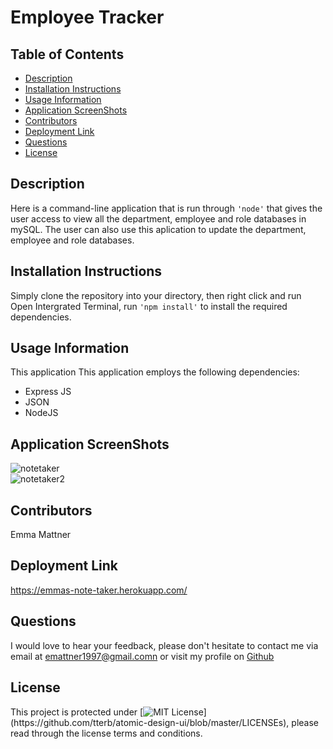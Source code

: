 
# Employee Tracker 

## Table of Contents

* [Description](#description)
* [Installation Instructions](#installation-instructions)
* [Usage Information](#usage-information)
* [Application ScreenShots](#application-screenShots)
* [Contributors](#contributors)
* [Deployment Link](#deployment-link)
* [Questions](#questions)
* [License](#license)

## Description 

Here is a command-line application that is run through ``'node'`` that gives the user access to view all the department, employee and role databases in mySQL. The user can also use this aplication to update the department, employee and role databases.

## Installation Instructions
Simply clone the repository into your directory, then right click and run Open Intergrated Terminal, run ``'npm install'`` to install the required dependencies. 

## Usage Information
This application This application employs the following dependencies:
 * Express JS
 * JSON
 * NodeJS

## Application ScreenShots
![notetaker](https://user-images.githubusercontent.com/78684306/124088873-88322480-da92-11eb-9481-60ee987d748d.png)
<br>
![notetaker2](https://user-images.githubusercontent.com/78684306/124088838-7f415300-da92-11eb-892c-93f55dcf61c0.png)



## Contributors
Emma Mattner


## Deployment Link
https://emmas-note-taker.herokuapp.com/


## Questions
I would love to hear your feedback, please don't hesitate to contact me via email at [emattner1997@gmail.comn](mailto;emattner1997@gmail.com) or visit my profile on [Github](https://github.com/emmattner) 
        
## License
This project is protected under [![MIT License](https://img.shields.io/apm/l/atomic-design-ui.svg?)](https://github.com/tterb/atomic-design-ui/blob/master/LICENSEs), please read through the license terms and conditions.
